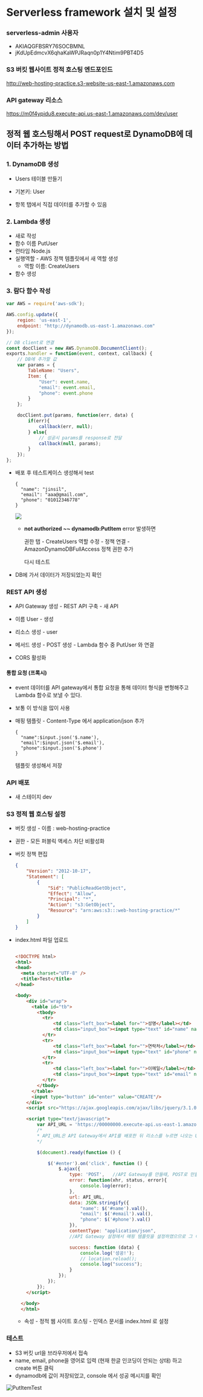 # Serverless framework 설치 및 설정



### serverless-admin 사용자

- AKIAQGFBSRY76SOCBMNL
- jKdUpEdmcvX6qhaKaWPJRaqn0p1Y4Ntim9PBT4D5





### S3 버킷 웹사이트 정적 호스팅 엔드포인드

http://web-hosting-practice.s3-website-us-east-1.amazonaws.com



### API gateway 리소스

https://m0f4ypidu8.execute-api.us-east-1.amazonaws.com/dev/user





## 정적 웹 호스팅해서 POST request로 DynamoDB에 데이터 추가하는 방법



### 1. DynamoDB 생성

- Users 테이블 만들기

- 기본키: User
- 항목 탭에서 직접 데이터를 추가할 수 있음



### 2. Lambda 생성

- 새로 작성
- 함수 이름 PutUser
- 런타임 Node.js
- 실행역할 - AWS 정책 템플릿에서 새 역할 생성
  - 역할 이름: CreateUsers
- 함수 생성



### 3. 람다 함수 작성

```javascript
var AWS = require('aws-sdk');

AWS.config.update({
    region: 'us-east-1',
    endpoint: "http://dynamodb.us-east-1.amazonaws.com"
});

// DB client로 연결
const docClient = new AWS.DynamoDB.DocumentClient();
exports.handler = function(event, context, callback) {
	// DB에 추가할 값
    var params = {
        TableName: "Users",
        Item: {
            "User": event.name,
            "email": event.email,
            "phone": event.phone
        }
    };

    docClient.put(params, function(err, data) {
        if(err){
            callback(err, null);
        } else{
            // 성공시 params를 response로 전달
            callback(null, params);
        }
    });
};
```

- 배포 후 테스트케이스 생성해서 test

  ```
  {
    "name": "jinsil",
    "email": "aaa@gmail.com",
    "phone": "01012346778"
  }
  ```

  ![](./img/createUserLambdaTest.PNG)

  - **not authorized ~~ dynamodb:PutItem** error 발생하면

    권한 탭 -  CreateUsers 역할 수정 - 정책 연결 - AmazonDynamoDBFullAccess 정책 권한 추가

    다시 테스트

- DB에 가서 데이터가 저장되었는지 확인



### REST API 생성

- API Gateway  생성 - REST API 구축 - 새 API 
- 이름 User - 생성
- 리소스 생성 - user
- 메서드 생성 - POST 생성 - Lambda 함수 중 PutUser 와 연결

- CORS 활성화



#### 통합 요청 (프록시)

- event 데이터를 API gateway에서 통합 요청을 통해 데이터 형식을 변형해주고 Lambda 함수로 보낼 수 있다.

- 보통 이 방식을 많이 사용

- 매핑 템플릿 - Content-Type 에서 application/json 추가

  ```
  {
    "name":$input.json('$.name'),
    "email":$input.json('$.email'),
    "phone":$input.json('$.phone')
  }
  ```

  템플릿 생성해서 저장



### API 배포

- 새 스테이지 dev



### S3 정적 웹 호스팅 설정

- 버킷 생성 - 이름 : web-hosting-practice

- 권한 - 모든 퍼블릭 액세스 차단 비활성화

- 버킷 정책 편집

  ```json
  {
      "Version": "2012-10-17",
      "Statement": [
          {
              "Sid": "PublicReadGetObject",
              "Effect": "Allow",
              "Principal": "*",
              "Action": "s3:GetObject",
              "Resource": "arn:aws:s3:::web-hosting-practice/*"
          }
      ]
  }
  ```

- index.html 파일 업로드

  ```html
  
  <!DOCTYPE html>
  <html>
  <head>
    <meta charset="UTF-8" />
    <title>Test</title>
  </head>
  
  <body>
      <div id="wrap">
        <table id="tb">
          <tbody>
            <tr>
                <td class="left_box"><label for="">성명</label></td>
                <td class="input_box"><input type="text" id="name" name="name" /></td>
            </tr>
            <tr>
                <td class="left_box"><label for="">연락처</label></td>
                <td class="input_box"><input type="text" id="phone" name="phone" /></td>
            </tr>
            <tr>
                <td class="left_box"><label for="">이메일</label></td>
                <td class="input_box"><input type="text" id="email" name="email" /></td>
            </tr>
          </tbody>
        </table>
        <input type="button" id="enter" value="CREATE"/>
      </div>
      <script src="https://ajax.googleapis.com/ajax/libs/jquery/3.1.0/jquery.min.js"></script>
  
      <script type="text/javascript">
          var API_URL = 'https://00000000.execute-api.us-east-1.amazonaws.com/배포스테이지/리소스';
          /*
          * API_URL은 API Gateway에서 API를 배포한 뒤 리소스를 누르면 나오는 URL 을 복붙하시면 됩니다.
          */
  
          $(document).ready(function () {
  
              $('#enter').on('click', function () {
                  $.ajax({
                      type: 'POST',   //API Gateway를 만들때, POST로 만들었으므로 타입을 POST로 지정
                      error: function(xhr, status, error){
                          console.log(error);
                      },
                      url: API_URL,
                      data: JSON.stringify({
                          "name": $('#name').val(),
                          "email": $('#email').val(),
                          "phone": $('#phone').val()
                      }),
                      contentType: "application/json",
                      //API Gateway 설정에서 매핑 템플릿을 설정하였으므로 그 이름과 동일하게 씀
  
                      success: function (data) {
                          console.log('성공!');
                          // location.reload();
                          console.log("success");
                      }
                  });
              });
          });
      </script>
  
    </body>
    </html>
  ```

  - 속성 - 정적 웹 사이트 호스팅 -  인덱스 문서를 index.html 로 설정



### 테스트

- S3 버킷 url을 브라우저에서 접속
- name, email, phone을 영어로 입력 (현재 한글 인코딩이 안되는 상태) 하고 create 버튼 클릭
- dynamodb에 값이 저장되었고, console 에서 성공 메시지를 확인

![PutItemTest](.\img\putUserTest.PNG)